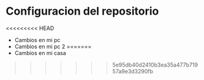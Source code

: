 # Configuracion del repositorio

<<<<<<<<< HEAD
- Cambios en mi pc
- Cambios en mi pc 2
=======
- Cambios en mi casa
>>>>>>> 5e95db40d2410b3ea35a477b71957a9e3d3290fb